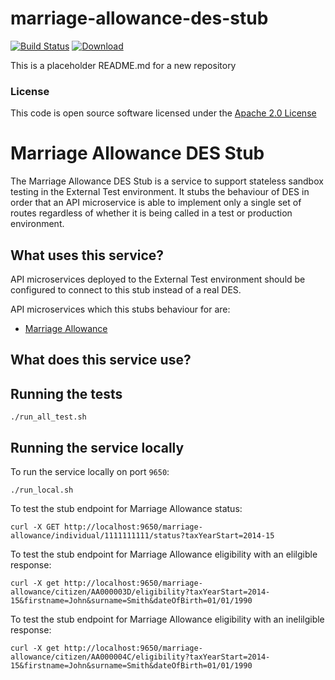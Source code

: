 # marriage-allowance-des-stub

[![Build Status](https://travis-ci.org/hmrc/marriage-allowance-des-stub.svg)](https://travis-ci.org/hmrc/marriage-allowance-des-stub) [ ![Download](https://api.bintray.com/packages/hmrc/releases/marriage-allowance-des-stub/images/download.svg) ](https://bintray.com/hmrc/releases/marriage-allowance-des-stub/_latestVersion)

This is a placeholder README.md for a new repository

### License

This code is open source software licensed under the [Apache 2.0 License]("http://www.apache.org/licenses/LICENSE-2.0.html")

# Marriage Allowance DES Stub

The Marriage Allowance DES Stub is a service to support stateless sandbox testing in the
External Test environment. It stubs the behaviour of DES in order that an API microservice
is able to implement only a single set of routes regardless of whether it is being called
in a test or production environment.

## What uses this service?
API microservices deployed to the External Test environment should be configured to connect
to this stub instead of a real DES.

API microservices which this stubs behaviour for are:
* [Marriage Allowance](https://github.tools.tax.service.gov.uk/HMRC/marriage-allowance)


## What does this service use?

## Running the tests
```
./run_all_test.sh
```

## Running the service locally

To run the service locally on port `9650`:
```
./run_local.sh
```

To test the stub endpoint for Marriage Allowance status:
```
curl -X GET http://localhost:9650/marriage-allowance/individual/1111111111/status?taxYearStart=2014-15
```

To test the stub endpoint for Marriage Allowance eligibility with an elilgible response:
```
curl -X get http://localhost:9650/marriage-allowance/citizen/AA000003D/eligibility?taxYearStart=2014-15&firstname=John&surname=Smith&dateOfBirth=01/01/1990
```

To test the stub endpoint for Marriage Allowance eligibility with an inelilgible response:
```
curl -X get http://localhost:9650/marriage-allowance/citizen/AA000004C/eligibility?taxYearStart=2014-15&firstname=John&surname=Smith&dateOfBirth=01/01/1990
```

